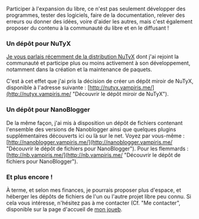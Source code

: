 Participer à l'expansion du libre, ce n'est pas seulement développer des programmes, tester des logiciels, faire de la documentation, relever des erreurs ou donner des idées, voire d'aider les autres, mais c'est également proposer du contenu à la communauté du libre et en le diffusant !

### Un dépôt pour NuTyX

[Je vous parlais récemment de la distribution NuTyX](${BLOG_URL}/archives/2009/07/05/nutyx_une_distribution_gnulinux/index.html "Lire l'article de Blanko sur la découverte de NuTyX") dont j'ai rejoint la communauté et participe plus ou moins activement à son développement, notamment dans la création et la maintenance de paquets.

C'est à cet effet que j'ai pris la décision de créer un dépôt miroir de NuTyX, disponible à l'adresse suivante : [http://nutyx.vampiris.me/](http://nutyx.vampiris.me/ "Découvrir le dépôt miroir de NuTyX").

### Un dépôt pour NanoBlogger

De la même façon, j'ai mis à disposition un dépôt de fichiers contenant l'ensemble des versions de Nanoblogger ainsi que quelques plugins supplémentaires découverts ici ou là sur le net. Voyez par vous-même : [http://nanoblogger.vampiris.me/](http://nanoblogger.vampiris.me/ "Découvrir le dépôt de fichiers pour NanoBlogger"). Pour les flemmards : [http://nb.vampiris.me/](http://nb.vampiris.me/ "Découvrir le dépôt de fichiers pour NanoBlogger").

### Et plus encore !

À terme, et selon mes finances, je pourrais proposer plus d'espace, et héberger les dépôts de fichiers de l'un ou l'autre projet libre peu connu. Si cela vous intéresse, n'hésitez pas à me contacter (Cf. "Me contacter", disponible sur la page d'accueil de [mon joueb](${BLOG_URL}/ "Se rendre à la page d'accueil du BlankoJoueb").

